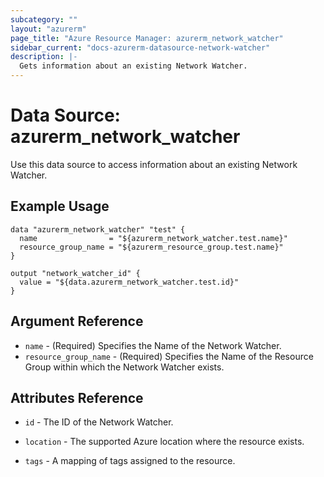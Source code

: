 ```yaml
---
subcategory: ""
layout: "azurerm"
page_title: "Azure Resource Manager: azurerm_network_watcher"
sidebar_current: "docs-azurerm-datasource-network-watcher"
description: |-
  Gets information about an existing Network Watcher.
---
```


# Data Source: azurerm_network_watcher

Use this data source to access information about an existing Network Watcher.

## Example Usage

```hcl
data "azurerm_network_watcher" "test" {
  name                = "${azurerm_network_watcher.test.name}"
  resource_group_name = "${azurerm_resource_group.test.name}"
}

output "network_watcher_id" {
  value = "${data.azurerm_network_watcher.test.id}"
}
```

## Argument Reference

* `name` - (Required) Specifies the Name of the Network Watcher.
* `resource_group_name` - (Required) Specifies the Name of the Resource Group within which the Network Watcher exists.


## Attributes Reference

* `id` - The ID of the Network Watcher.

* `location` - The supported Azure location where the resource exists.

* `tags` - A mapping of tags assigned to the resource.
